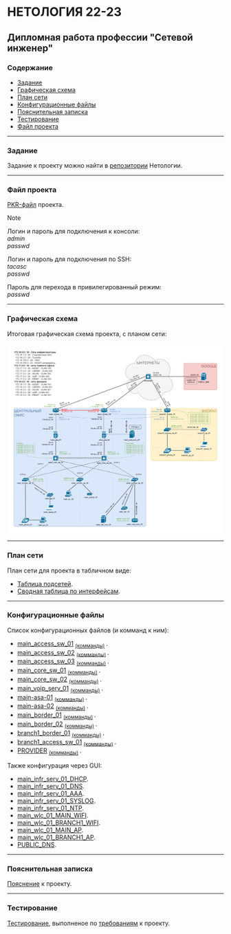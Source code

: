 #  НЕТОЛОГИЯ 22-23

## Дипломная работа профессии "Сетевой инженер"

### Содержание

- [Задание](#Задание)
- [Графическая схема](#Графическая-схема)
- [План сети](#План-сети)
- [Конфигурационные файлы](#Конфигурационные-файлы)
- [Пояснительная записка](#Пояснительная-записка)
- [Тестирование](#Тестирование)
- [Файл проекта](#Файл-проекта)

---

### Задание

Задание к проекту можно найти в [репозитории](https://github.com/netology-code/ntw-diplom/blob/main/README.md) Нетологии.

---

### Файл проекта

[PKR-файл](cpt/ntw-diplom.pkt) проекта.

> [!NOTE]
> Логин и пароль для подключения к консоли:  
> *admin*  
> *passwd*  
> 
> Логин и пароль для подключения по SSH:  
> *tacasc*  
> *passwd*  
> 
> Пароль для перехода в привилегированный режим:  
> *passwd*  

---

### Графическая схема

Итоговая графическая схема проекта, с планом сети:

<img src="source/layout.png" width="800">

---

### План сети

План сети для проекта в табличном виде:
- [Таблица подсетей](tables/subnets.md).
- [Сводная таблица по интерфейсам](tables/interfaces.md).

---

### Конфигурационные файлы

Список конфигурационных файлов (и комманд к ним):
- [main_access_sw_01](source/configs_txt/01-main_access_sw_01_startup-config.txt) <sub> [(комманды)](source/commands_txt/01-main_access_sw_01.txt) </sub>.
- [main_access_sw_02](source/configs_txt/02-main_access_sw_02_startup-config.txt) <sub> [(комманды)](source/commands_txt/02-main_access_sw_02.txt) </sub>.
- [main_access_sw_03](source/configs_txt/03-main_access_sw_03_startup-config.txt) <sub> [(комманды)](source/commands_txt/03-main_access_sw_03.txt) </sub>.
- [main_core_sw_01](source/configs_txt/04-main_core_sw_01_startup-config.txt) <sub> [(комманды)](source/commands_txt/04-main_core_sw_01.txt) </sub>.
- [main_core_sw_02](source/configs_txt/05-main_core_sw_02_startup-config.txt) <sub> [(комманды)](source/commands_txt/05-main_core_sw_02.txt) </sub>.
- [main_voip_serv_01](source/configs_txt/06-main_voip_serv_01_startup-config.txt) <sub> [(комманды)](source/commands_txt/06-main_voip_serv_01.txt) </sub>.
- [main-asa-01](source/configs_txt/07-main-asa-01_startup-config.txt) <sub> [(комманды)](source/commands_txt/07-main_asa_01.txt) </sub>.
- [main-asa-02](source/configs_txt/08-main-asa-02_startup-config.txt) <sub> [(комманды)](source/commands_txt/08-main_asa_02.txt) </sub>.
- [main_border_01](source/configs_txt/09-main_border_01_startup-config.txt) <sub> [(комманды)](source/commands_txt/09-main_border_01.txt) </sub>.
- [main_border_02](source/configs_txt/10-main_border_02_startup-config.txt) <sub> [(комманды)](source/commands_txt/10-main_border_02.txt) </sub>.
- [branch1_border_01](source/configs_txt/11-branch1_border_01_startup-config.txt) <sub> [(комманды)](source/commands_txt/11-branch1_border_01.txt) </sub>.
- [branch1_access_sw_01](source/configs_txt/12-branch1_access_sw_01_startup-config.txt) <sub> [(комманды)](source/commands_txt/12-branch1_access_sw_01.txt) </sub>.
- [PROVIDER](source/configs_txt/13-PROVIDER_startup-config.txt) <sub> [(комманды)](source/commands_txt/13-PROVIDER.txt) </sub>.

Также конфигурация через GUI:
- [main_infr_serv_01_DHCP](source/configs_gui/01-main_infr_serv_01_DHCP.png).
- [main_infr_serv_01_DNS](source/configs_gui/02-main_infr_serv_01_DNS.png).
- [main_infr_serv_01_AAA](source/configs_gui/03-main_infr_serv_01_AAA.png).
- [main_infr_serv_01_SYSLOG](source/configs_gui/04-main_infr_serv_01_SYSLOG.png).
- [main_infr_serv_01_NTP](source/configs_gui/05-main_infr_serv_01_NTP.png).
- [main_wlc_01_MAIN_WIFI](source/configs_gui/06-main_wlc_01_MAIN_WIFI.png).
- [main_wlc_01_BRANCH1_WIFI](source/configs_gui/07-main_wlc_01_BRANCH1_WIFI.png).
- [main_wlc_01_MAIN_AP](source/configs_gui/08-main_wlc_01_MAIN_AP.png).
- [main_wlc_01_BRANCH1_AP](source/configs_gui/09-main_wlc_01_BRANCH1_AP.png).
- [PUBLIC_DNS](source/configs_gui/10-PUBLIC_DNS.png).

---

### Пояснительная записка

[Пояснение](https://github.com/mkAdmin11/crpnt-final/tree/main/explanation#пояснительная-записка) к проекту.

---

### Тестирование

[Тестирование](https://github.com/mkAdmin11/crpnt-final/tree/main/testing#тестирование), выполненое по [требованиям](https://github.com/netology-code/ntw-diplom/blob/main#тестирование) к проекту.
